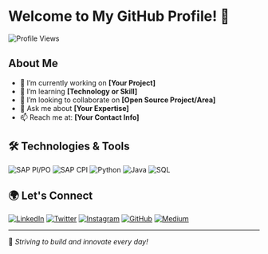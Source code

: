 # Welcome to My GitHub Profile! 👋

![Profile Views](https://komarev.com/ghpvc/?username=yourusername&label=Profile%20Views&color=0FAAFF&style=for-the-badge)

## About Me
- 🔭 I’m currently working on **[Your Project]**
- 🌱 I’m learning **[Technology or Skill]**
- 👯 I’m looking to collaborate on **[Open Source Project/Area]**
- 💬 Ask me about **[Your Expertise]**
- 📫 Reach me at: **[Your Contact Info]**

## 🛠️ Technologies & Tools
![SAP PI/PO](https://img.shields.io/badge/SAP%20PI%2FPO-0FAAFF?style=for-the-badge&logo=sap&logoColor=white)
![SAP CPI](https://img.shields.io/badge/SAP%20CPI-0FAAFF?style=for-the-badge&logo=sap&logoColor=white)
![Python](https://img.shields.io/badge/Python-3776AB?style=for-the-badge&logo=python&logoColor=white)
![Java](https://img.shields.io/badge/Java-F7DF1E?style=for-the-badge&logo=java&logoColor=black)
![SQL](https://img.shields.io/badge/SQL-336791?style=for-the-badge&logo=postgresql&logoColor=white)

## 🌍 Let's Connect
[![LinkedIn](https://img.shields.io/badge/LinkedIn-0077B5?style=for-the-badge&logo=linkedin&logoColor=white)](https://linkedin.com/in/yourusername)
[![Twitter](https://img.shields.io/badge/Twitter-1DA1F2?style=for-the-badge&logo=twitter&logoColor=white)](https://twitter.com/yourusername)
[![Instagram](https://img.shields.io/badge/Instagram-E4405F?style=for-the-badge&logo=instagram&logoColor=white)](https://instagram.com/yourusername)
[![GitHub](https://img.shields.io/badge/GitHub-181717?style=for-the-badge&logo=github&logoColor=white)](https://github.com/yourusername)
[![Medium](https://img.shields.io/badge/Medium-12100E?style=for-the-badge&logo=medium&logoColor=white)](https://medium.com/@yourusername)

---
🚀 *Striving to build and innovate every day!*
